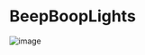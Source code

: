 # BeepBoopLights
![image](https://github.com/user-attachments/assets/b79d7115-5242-41a7-91dd-64277772d9f1)
